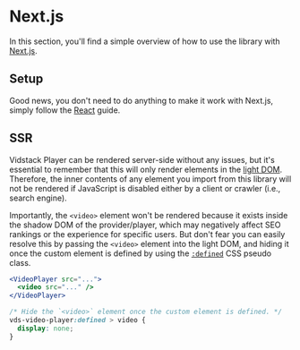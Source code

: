 # Next.js

In this section, you'll find a simple overview of how to use the library with
[Next.js](https://nextjs.org).

## Setup

Good news, you don't need to do anything to make it work with Next.js, simply follow the
[React](../libraries/react.md) guide.

## SSR

Vidstack Player can be rendered server-side without any issues, but it's essential to remember
that this will only render elements in the
[light DOM](https://developers.google.com/web/fundamentals/web-components/shadowdom#lightdom).
Therefore, the inner contents of any element you import from this library will not be rendered if
JavaScript is disabled either by a client or crawler (i.e., search engine).

Importantly, the `<video>` element won't be rendered because it exists inside the shadow DOM of the
provider/player, which may negatively affect SEO rankings or the experience for specific users. But
don't fear you can easily resolve this by passing the `<video>` element into the light DOM, and
hiding it once the custom element is defined by using the
[`:defined`](https://developer.mozilla.org/en-US/docs/Web/CSS/:defined) CSS pseudo class.

```jsx
<VideoPlayer src="...">
  <video src="..." />
</VideoPlayer>
```

```css
/* Hide the `<video>` element once the custom element is defined. */
vds-video-player:defined > video {
  display: none;
}
```
